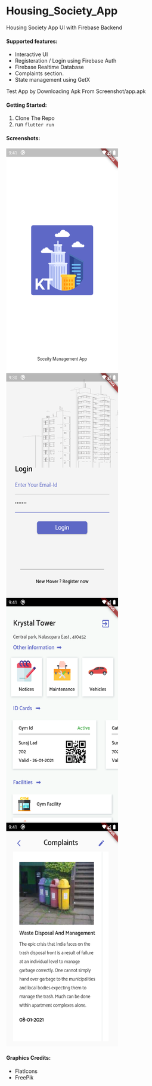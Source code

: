 # Housing_Society_App

Housing Society App UI with Firebase Backend 
 
#### Supported features:
- Interactive UI
- Registeration / Login using Firebase Auth
- Firebase Realtime Database 
- Complaints section.
- State management using GetX

Test App by Downloading Apk From Screenshot/app.apk

#### Getting Started:

1. Clone The Repo 
2. run ```flutter run ```

#### Screenshots:

<img src="Screenshots/splash_page.png" width="300" height="600"> <img src="Screenshots/login_page.png" width="300" height="600"><br>
<img src="Screenshots/home_page.png" width="300" height="600"> <img src="Screenshots/complaint_page.png" width="300" height="600">

#### Graphics Credits:
- FlatIcons
- FreePik

